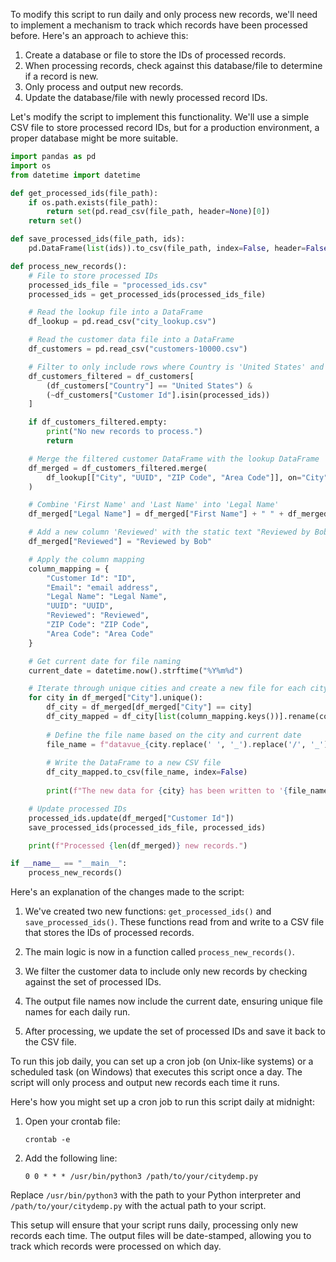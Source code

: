 To modify this script to run daily and only process new records, we'll need to implement a mechanism to track which records have been processed before. Here's an approach to achieve this:

1. Create a database or file to store the IDs of processed records.
2. When processing records, check against this database/file to determine if a record is new.
3. Only process and output new records.
4. Update the database/file with newly processed record IDs.

Let's modify the script to implement this functionality. We'll use a simple CSV file to store processed record IDs, but for a production environment, a proper database might be more suitable.



```python
import pandas as pd
import os
from datetime import datetime

def get_processed_ids(file_path):
    if os.path.exists(file_path):
        return set(pd.read_csv(file_path, header=None)[0])
    return set()

def save_processed_ids(file_path, ids):
    pd.DataFrame(list(ids)).to_csv(file_path, index=False, header=False)

def process_new_records():
    # File to store processed IDs
    processed_ids_file = "processed_ids.csv"
    processed_ids = get_processed_ids(processed_ids_file)

    # Read the lookup file into a DataFrame
    df_lookup = pd.read_csv("city_lookup.csv")

    # Read the customer data file into a DataFrame
    df_customers = pd.read_csv("customers-10000.csv")

    # Filter to only include rows where Country is 'United States' and Customer Id is new
    df_customers_filtered = df_customers[
        (df_customers["Country"] == "United States") & 
        (~df_customers["Customer Id"].isin(processed_ids))
    ]

    if df_customers_filtered.empty:
        print("No new records to process.")
        return

    # Merge the filtered customer DataFrame with the lookup DataFrame
    df_merged = df_customers_filtered.merge(
        df_lookup[["City", "UUID", "ZIP Code", "Area Code"]], on="City", how="left"
    )

    # Combine 'First Name' and 'Last Name' into 'Legal Name'
    df_merged["Legal Name"] = df_merged["First Name"] + " " + df_merged["Last Name"]

    # Add a new column 'Reviewed' with the static text "Reviewed by Bob"
    df_merged["Reviewed"] = "Reviewed by Bob"

    # Apply the column mapping
    column_mapping = {
        "Customer Id": "ID",
        "Email": "email address",
        "Legal Name": "Legal Name",
        "UUID": "UUID",
        "Reviewed": "Reviewed",
        "ZIP Code": "ZIP Code",
        "Area Code": "Area Code"
    }

    # Get current date for file naming
    current_date = datetime.now().strftime("%Y%m%d")

    # Iterate through unique cities and create a new file for each city
    for city in df_merged["City"].unique():
        df_city = df_merged[df_merged["City"] == city]
        df_city_mapped = df_city[list(column_mapping.keys())].rename(columns=column_mapping)
        
        # Define the file name based on the city and current date
        file_name = f"datavue_{city.replace(' ', '_').replace('/', '_')}_{current_date}.csv"
        
        # Write the DataFrame to a new CSV file
        df_city_mapped.to_csv(file_name, index=False)
        
        print(f"The new data for {city} has been written to '{file_name}'.")

    # Update processed IDs
    processed_ids.update(df_merged["Customer Id"])
    save_processed_ids(processed_ids_file, processed_ids)

    print(f"Processed {len(df_merged)} new records.")

if __name__ == "__main__":
    process_new_records()

```

Here's an explanation of the changes made to the script:

1. We've created two new functions: `get_processed_ids()` and `save_processed_ids()`. These functions read from and write to a CSV file that stores the IDs of processed records.

2. The main logic is now in a function called `process_new_records()`.

3. We filter the customer data to include only new records by checking against the set of processed IDs.

4. The output file names now include the current date, ensuring unique file names for each daily run.

5. After processing, we update the set of processed IDs and save it back to the CSV file.

To run this job daily, you can set up a cron job (on Unix-like systems) or a scheduled task (on Windows) that executes this script once a day. The script will only process and output new records each time it runs.

Here's how you might set up a cron job to run this script daily at midnight:

1. Open your crontab file:
   ```
   crontab -e
   ```

2. Add the following line:
   ```
   0 0 * * * /usr/bin/python3 /path/to/your/citydemp.py
   ```

Replace `/usr/bin/python3` with the path to your Python interpreter and `/path/to/your/citydemp.py` with the actual path to your script.

This setup will ensure that your script runs daily, processing only new records each time. The output files will be date-stamped, allowing you to track which records were processed on which day.
